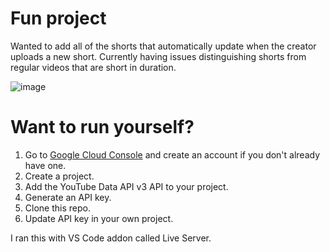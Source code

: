 # Fun project

Wanted to add all of the shorts that automatically update when the creator uploads a new short. Currently having issues distinguishing shorts from regular videos that are short in duration.


![image](https://github.com/foqsi/shorts-programming-aggregator/assets/81455653/d65bfb81-7597-4f10-9404-bdb3465ef2a4)


# Want to run yourself?

1. Go to [Google Cloud Console](https://console.cloud.google.com/) and create an account if you don't already have one. 
2. Create a project.
3. Add the YouTube Data API v3 API to your project.
4. Generate an API key.
5. Clone this repo.
6. Update API key in your own project.

I ran this with VS Code addon called Live Server.
